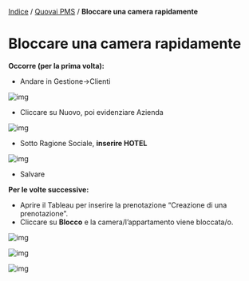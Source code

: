 [Indice](index.md) / [Quovai PMS](quovai-pms-it.md) / **Bloccare una camera rapidamente**

# Bloccare una camera rapidamente

 

**Occorre (per la prima volta):**

- Andare in Gestione->Clienti

![img](https://quovai.github.io/images/blocco-camera-001.png)

- Cliccare su Nuovo, poi evidenziare Azienda

![img](https://quovai.github.io/images/blocco-camera-002.png)

- Sotto Ragione Sociale, **inserire HOTEL**

![img](https://quovai.github.io/images/blocco-camera-003.png)

- Salvare

**Per le volte successive:**

- Aprire il Tableau per inserire la prenotazione “Creazione di una prenotazione”.
- Cliccare su **Blocco** e la camera/l’appartamento viene bloccata/o.

![img](https://quovai.github.io/images/blocco-camera-004.png)

![img](https://quovai.github.io/images/blocco-camera-005.png)

![img](https://quovai.github.io/images/blocco-camera-006.png)